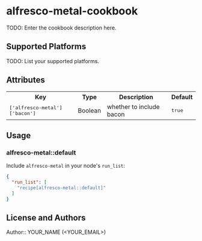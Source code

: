# alfresco-metal-cookbook

TODO: Enter the cookbook description here.

## Supported Platforms

TODO: List your supported platforms.

## Attributes

<table>
  <tr>
    <th>Key</th>
    <th>Type</th>
    <th>Description</th>
    <th>Default</th>
  </tr>
  <tr>
    <td><tt>['alfresco-metal']['bacon']</tt></td>
    <td>Boolean</td>
    <td>whether to include bacon</td>
    <td><tt>true</tt></td>
  </tr>
</table>

## Usage

### alfresco-metal::default

Include `alfresco-metal` in your node's `run_list`:

```json
{
  "run_list": [
    "recipe[alfresco-metal::default]"
  ]
}
```

## License and Authors

Author:: YOUR_NAME (<YOUR_EMAIL>)
